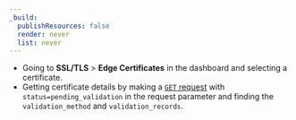 ```yaml
---
_build:
  publishResources: false
  render: never
  list: never
---
```


- Going to **SSL/TLS** > **Edge Certificates** in the dashboard and selecting a certificate.
- Getting certificate details by making a [`GET` request](https://developers.cloudflare.com/api/operations/certificate-packs-get-certificate-pack) with `status=pending_validation` in the request parameter and finding the `validation_method` and `validation_records`.